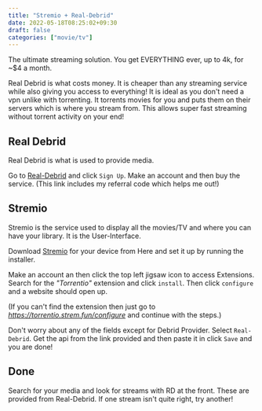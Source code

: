```yaml
---
title: "Stremio + Real-Debrid"
date: 2022-05-18T08:25:02+09:30
draft: false
categories: ["movie/tv"]
---
```



The ultimate streaming solution. You get EVERYTHING ever, up to 4k, for ~$4 a month.

Real Debrid is what costs money. It is cheaper than any streaming service while also giving you access to everything! It is ideal as you don't need a vpn unlike with torrenting. It torrents movies for you and puts them on their servers which is where you stream from. This allows super fast streaming without torrent activity on your end!


## Real Debrid

Real Debrid is what is used to provide media.

Go to [Real-Debrid](http://real-debrid.com/?id=7783244) and click ```Sign Up```. Make an account and then buy the service. 
(This link includes my referral code which helps me out!)

## Stremio

Stremio is the service used to display all the movies/TV and where you can have your library. It is the User-Interface.

Download [Stremio](https://www.stremio.com/) for your device from Here and set it up by running the installer.

Make an account an then click the top left jigsaw icon to access Extensions. Search for the _"Torrentio"_ extension and click ```install```. Then click ```configure``` and a website should open up.

(If you can't find the extension then just go to _https://torrentio.strem.fun/configure_ and continue with the steps.)


Don't worry about any of the fields except for Debrid Provider. Select ```Real-Debrid```.
Get the api from the link provided and then paste it in click ```Save``` and you are done!

## Done

Search for your media and look for streams with RD at the front. These are provided from Real-Debrid. If one stream isn't quite right, try another!
